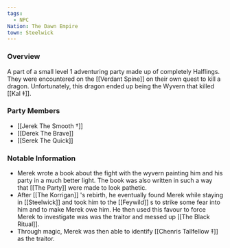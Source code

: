 ```yaml
---
tags:
  - NPC
Nation: The Dawn Empire
town: Steelwick
---
```


### Overview
A part of a small level 1 adventuring party made up of completely Halflings. They were encountered on the [[Verdant Spine]] on their own quest to kill a dragon. Unfortunately, this dragon ended up being the Wyvern that killed [[Kal ‡]]. 

### Party Members 
- [[Jerek The Smooth †]]
- [[Derek The Brave]]
- [[Serek The Quick]]

### Notable Information
- Merek wrote a book about the fight with the wyvern painting him and his party in a much better light. The book was also written in such a way that [[The Party]] were made to look pathetic. 
- After [[The Korrigan]] 's rebirth, he eventually found Merek while staying in [[Steelwick]] and took him to the [[Feywild]] s to strike some fear into him and to make Merek owe him. He then used this favour to force Merek to investigate was was the traitor and messed up [[The Black Ritual]].
- Through magic, Merek was then able to identify [[Chenris Tallfellow ‡]] as the traitor. 

